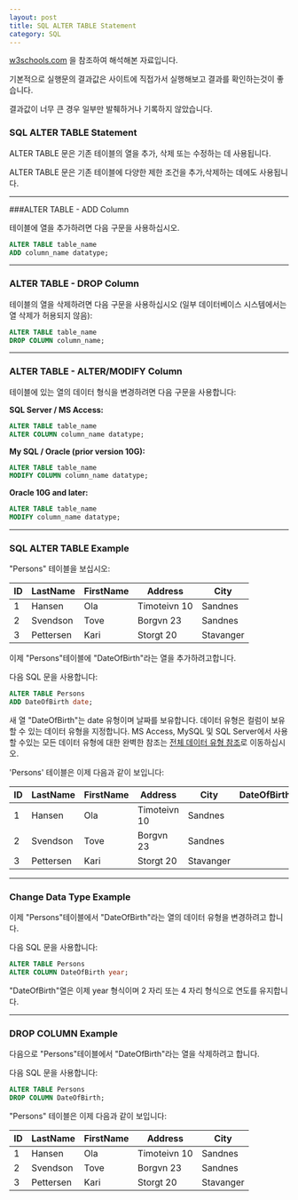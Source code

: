 ```yaml
---
layout: post
title: SQL ALTER TABLE Statement
category: SQL
---
```




[w3schools.com](www.w3schools.com/sql) 을 참조하여 해석해본 자료입니다.

기본적으로 실행문의 결과값은 사이트에 직접가서 실행해보고 결과를 확인하는것이 좋습니다.

결과값이 너무 큰 경우 일부만 발췌하거나 기록하지 않았습니다.



### SQL ALTER TABLE Statement

ALTER TABLE 문은 기존 테이블의 열을 추가, 삭제 또는 수정하는 데 사용됩니다.

ALTER TABLE 문은 기존 테이블에 다양한 제한 조건을 추가,삭제하는 데에도 사용됩니다.

---



###ALTER TABLE - ADD Column

테이블에 열을 추가하려면 다음 구문을 사용하십시오.

```sql
ALTER TABLE table_name
ADD column_name datatype;
```

---



### ALTER TABLE - DROP Column

테이블의 열을 삭제하려면 다음 구문을 사용하십시오 (일부 데이터베이스 시스템에서는 열 삭제가 허용되지 않음):

```sql
ALTER TABLE table_name
DROP COLUMN column_name;
```

---

### ALTER TABLE - ALTER/MODIFY Column

테이블에 있는 열의 데이터 형식을 변경하려면 다음 구문을 사용합니다:



**SQL Server / MS Access:**

```sql
ALTER TABLE table_name
ALTER COLUMN column_name datatype;
```



**My SQL / Oracle (prior version 10G):**

```sql
ALTER TABLE table_name
MODIFY COLUMN column_name datatype;
```



**Oracle 10G and later:**

```sql
ALTER TABLE table_name
MODIFY column_name datatype;
```

---



### SQL ALTER TABLE Example

"Persons" 테이블을 보십시오:

| ID   | LastName  | FirstName | Address      | City      |
| ---- | --------- | --------- | ------------ | --------- |
| 1    | Hansen    | Ola       | Timoteivn 10 | Sandnes   |
| 2    | Svendson  | Tove      | Borgvn 23    | Sandnes   |
| 3    | Pettersen | Kari      | Storgt 20    | Stavanger |



이제 "Persons"테이블에 "DateOfBirth"라는 열을 추가하려고합니다.

다음 SQL 문을 사용합니다:

```sql
ALTER TABLE Persons
ADD DateOfBirth date;
```

새 열 "DateOfBirth"는 date 유형이며 날짜를 보유합니다. 데이터 유형은 컬럼이 보유 할 수 있는 데이터 유형을 지정합니다. MS Access, MySQL 및 SQL Server에서 사용할 수있는 모든 데이터 유형에 대한 완벽한 참조는 [전체 데이터 유형 참조](https://www.w3schools.com/sql/sql_datatypes.asp)로 이동하십시오.

'Persons' 테이블은 이제 다음과 같이 보입니다:

| ID   | LastName  | FirstName | Address      | City      | DateOfBirth |
| ---- | --------- | --------- | ------------ | --------- | ----------- |
| 1    | Hansen    | Ola       | Timoteivn 10 | Sandnes   |             |
| 2    | Svendson  | Tove      | Borgvn 23    | Sandnes   |             |
| 3    | Pettersen | Kari      | Storgt 20    | Stavanger |             |

---



### Change Data Type Example

이제 "Persons"테이블에서 "DateOfBirth"라는 열의 데이터 유형을 변경하려고 합니다.

다음 SQL 문을 사용합니다:

```sql
ALTER TABLE Persons
ALTER COLUMN DateOfBirth year;
```

"DateOfBirth"열은 이제 year 형식이며 2 자리 또는 4 자리 형식으로 연도를 유지합니다.

---



### DROP COLUMN Example

다음으로 "Persons"테이블에서 "DateOfBirth"라는 열을 삭제하려고 합니다.

다음 SQL 문을 사용합니다:

```sql
ALTER TABLE Persons
DROP COLUMN DateOfBirth;
```



"Persons" 테이블은 이제 다음과 같이 보입니다:

| ID   | LastName  | FirstName | Address      | City      |
| ---- | --------- | --------- | ------------ | --------- |
| 1    | Hansen    | Ola       | Timoteivn 10 | Sandnes   |
| 2    | Svendson  | Tove      | Borgvn 23    | Sandnes   |
| 3    | Pettersen | Kari      | Storgt 20    | Stavanger |